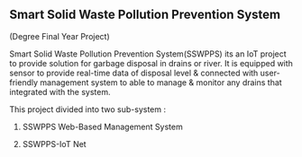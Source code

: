 ## Smart Solid Waste Pollution Prevention System
(Degree Final Year Project)

Smart Solid Waste Pollution Prevention System(SSWPPS) its an IoT project to provide solution for garbage disposal in drains or river. It is equipped with sensor to provide real-time data of disposal level & connected with user-friendly management system to able to manage & monitor any drains that integrated with the system.

This project divided into two sub-system :

1. SSWPPS Web-Based Management System

2. SSWPPS-IoT Net
